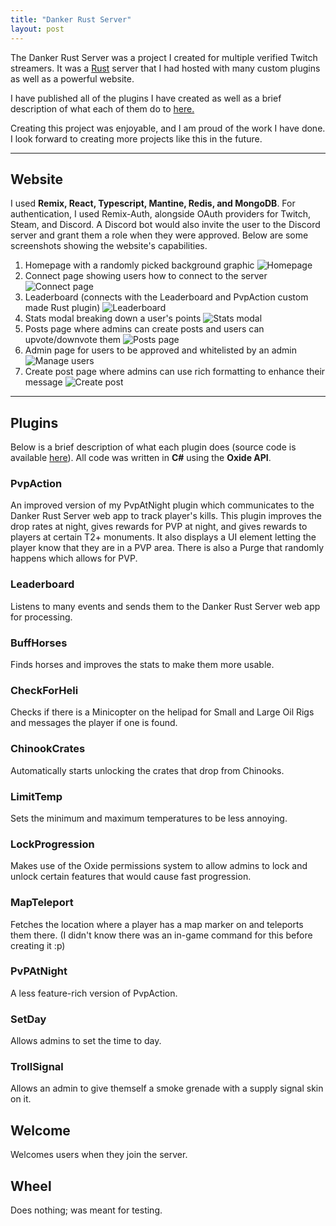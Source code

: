```yaml
---
title: "Danker Rust Server"
layout: post
---
```


The Danker Rust Server was a project I created for multiple verified Twitch streamers. It was a [Rust](https://rust.facepunch.com/) server that I had hosted with many custom plugins as well as a powerful website.

I have published all of the plugins I have created as well as a brief description of what each of them do to [here.](https://github.com/MrAuro/rust-plugins)

Creating this project was enjoyable, and I am proud of the work I have done. I look forward to creating more projects like this in the future.

---

## Website

I used **Remix, React, Typescript, Mantine, Redis, and MongoDB**. For authentication, I used Remix-Auth, alongside OAuth providers for Twitch, Steam, and Discord. A Discord bot would also invite the user to the Discord server and grant them a role when they were approved. Below are some screenshots showing the website's capabilities.

1. Homepage with a randomly picked background graphic
   ![Homepage](https://i.mrauro.dev/ND-homepage.png)
2. Connect page showing users how to connect to the server
   ![Connect page](https://i.mrauro.dev/ND-connect.png)
3. Leaderboard (connects with the Leaderboard and PvpAction custom made Rust plugin)
   ![Leaderboard](https://i.mrauro.dev/ND-leaderboard.png)
4. Stats modal breaking down a user's points
   ![Stats modal](https://i.mrauro.dev/ND-stats.png)
5. Posts page where admins can create posts and users can upvote/downvote them
   ![Posts page](https://i.mrauro.dev/ND-posts.png)
6. Admin page for users to be approved and whitelisted by an admin
   ![Manage users](https://i.mrauro.dev/ND-manageusers.png)
7. Create post page where admins can use rich formatting to enhance their message
   ![Create post](https://i.mrauro.dev/ND-createpost.png)

---

## Plugins

Below is a brief description of what each plugin does (source code is available [here](https://github.com/MrAuro/rust-plugins)). All code was written in **C#** using the **Oxide API**.

### **PvpAction**

An improved version of my PvpAtNight plugin which communicates to the Danker Rust Server web app to track player's kills. This plugin improves the drop rates at night, gives rewards for PVP at night, and gives rewards to players at certain T2+ monuments. It also displays a UI element letting the player know that they are in a PVP area. There is also a Purge that randomly happens which allows for PVP.

### **Leaderboard**

Listens to many events and sends them to the Danker Rust Server web app for processing.

### BuffHorses

Finds horses and improves the stats to make them more usable.

### CheckForHeli

Checks if there is a Minicopter on the helipad for Small and Large Oil Rigs and messages the player if one is found.

### ChinookCrates

Automatically starts unlocking the crates that drop from Chinooks.

### LimitTemp

Sets the minimum and maximum temperatures to be less annoying.

### LockProgression

Makes use of the Oxide permissions system to allow admins to lock and unlock certain features that would cause fast progression.

### MapTeleport

Fetches the location where a player has a map marker on and teleports them there. (I didn't know there was an in-game command for this before creating it :p)

### PvPAtNight

A less feature-rich version of PvpAction.

### SetDay

Allows admins to set the time to day.

### TrollSignal

Allows an admin to give themself a smoke grenade with a supply signal skin on it.

## Welcome

Welcomes users when they join the server.

## Wheel

Does nothing; was meant for testing.
